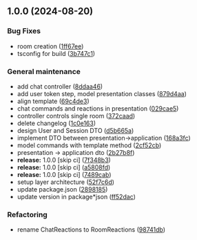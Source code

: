## 1.0.0 (2024-08-20)

### Bug Fixes

* room creation ([1ff67ee](https://github.com/LetsStreamIt/session-service/commit/1ff67ee5fbb20de1cadeaec9c29900bd4c53b1a2))
* tsconfig for build ([3b747c1](https://github.com/LetsStreamIt/session-service/commit/3b747c16fa9bfeda6f88d6151255c8ca862a61d1))

### General maintenance

* add chat controller ([8ddaa46](https://github.com/LetsStreamIt/session-service/commit/8ddaa46ba37d610f7f93d745dbf00173248e5ab8))
* add user token step, model presentation classes ([879d4aa](https://github.com/LetsStreamIt/session-service/commit/879d4aa06a3b57d143210c510981cba8802426fd))
* align template ([69c4de3](https://github.com/LetsStreamIt/session-service/commit/69c4de34c402e17eb50bbc5bd23e8776765738b9))
* chat commands and reactions in presentation ([029cae5](https://github.com/LetsStreamIt/session-service/commit/029cae5df1728d725bf6c8b9ecd2d6c5f4754028))
* controller controls single room ([372caad](https://github.com/LetsStreamIt/session-service/commit/372caad477cd8642ede1c4b34e2f5940ae0e71f7))
* delete changelog ([1c0e163](https://github.com/LetsStreamIt/session-service/commit/1c0e163c5307d652ac21b479654b2564abd9386b))
* design User and Session DTO ([d5b665a](https://github.com/LetsStreamIt/session-service/commit/d5b665a7e3cf5ba3507052295c622dd181a153fc))
* implement DTO between presentation->application ([168a3fc](https://github.com/LetsStreamIt/session-service/commit/168a3fc83326278b743c9c8cdc78e8f3cf62fa08))
* model commands with template method ([2cf52cb](https://github.com/LetsStreamIt/session-service/commit/2cf52cb0f5857304b98d46ed0feeaf894eb75281))
* presentation -> application dto ([2b27b8f](https://github.com/LetsStreamIt/session-service/commit/2b27b8f9c393c8d70a889192f24e0e81a41117d2))
* **release:** 1.0.0 [skip ci] ([7f348b3](https://github.com/LetsStreamIt/session-service/commit/7f348b3a5d37ea2a63ae34e2326fc7fcd7a58c47))
* **release:** 1.0.0 [skip ci] ([a5808fd](https://github.com/LetsStreamIt/session-service/commit/a5808fd3b6ce6d7ab09ebca9a909873af7eae32c))
* **release:** 1.0.0 [skip ci] ([7489cab](https://github.com/LetsStreamIt/session-service/commit/7489cab95e4963062ec541e1fcda06e4ecbebcb8))
* setup layer architecture ([52f7c6d](https://github.com/LetsStreamIt/session-service/commit/52f7c6d20e1e57126db79d0fbb42efdac66b8c4e))
* update package.json ([2898185](https://github.com/LetsStreamIt/session-service/commit/289818592bc697cd319b36b96dc2d258d2f46925))
* update version in package*json ([ff52dac](https://github.com/LetsStreamIt/session-service/commit/ff52dacc1c2d47b9d2eec989cc5045c061a9a484))

### Refactoring

* rename ChatReactions to RoomReactions ([98741db](https://github.com/LetsStreamIt/session-service/commit/98741dbea395d298ed3a3bb38f137bff51992950))
